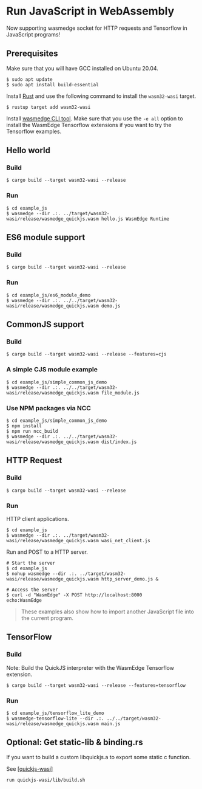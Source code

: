 # Run JavaScript in WebAssembly

Now supporting wasmedge socket for HTTP requests and Tensorflow in JavaScript programs!

## Prerequisites

Make sure that you will have GCC installed on Ubuntu 20.04.

```shell
$ sudo apt update
$ sudo apt install build-essential
```

Install [Rust](https://www.rust-lang.org/tools/install) and use the following command to install the `wasm32-wasi` target.

```shell
$ rustup target add wasm32-wasi
```

Install [wasmedge CLI tool](https://github.com/WasmEdge/WasmEdge/blob/master/docs/install.md). Make sure that you use the `-e all` option to install the WasmEdge Tensorflow extensions if you want to try the Tensorflow examples.

## Hello world

### Build

```shell
$ cargo build --target wasm32-wasi --release
```

### Run

```shell
$ cd example_js
$ wasmedge --dir .:. ../target/wasm32-wasi/release/wasmedge_quickjs.wasm hello.js WasmEdge Runtime
```

## ES6 module support

### Build

```shell
$ cargo build --target wasm32-wasi --release
```

### Run

```shell
$ cd example_js/es6_module_demo
$ wasmedge --dir .:. ../../target/wasm32-wasi/release/wasmedge_quickjs.wasm demo.js
```

## CommonJS support

### Build

```shell
$ cargo build --target wasm32-wasi --release --features=cjs
```

### A simple CJS module example

```shell
$ cd example_js/simple_common_js_demo
$ wasmedge --dir .:. ../../target/wasm32-wasi/release/wasmedge_quickjs.wasm file_module.js
```

### Use NPM packages via NCC

```shell
$ cd example_js/simple_common_js_demo
$ npm install
$ npm run ncc_build
$ wasmedge --dir .:. ../../target/wasm32-wasi/release/wasmedge_quickjs.wasm dist/index.js
```

## HTTP Request

### Build

```shell
$ cargo build --target wasm32-wasi --release
```

### Run

HTTP client applications.

```shell
$ cd example_js
$ wasmedge --dir .:. ../target/wasm32-wasi/release/wasmedge_quickjs.wasm wasi_net_client.js
```

Run and POST to a HTTP server.

```
# Start the server
$ cd example_js
$ nohup wasmedge --dir .:. ../target/wasm32-wasi/release/wasmedge_quickjs.wasm http_server_demo.js &

# Access the server
$ curl -d "WasmEdge" -X POST http://localhost:8000
echo:WasmEdge
```

> These examples also show how to import another JavaScript file into the current program.

## TensorFlow

### Build

Note: Build the QuickJS interpreter with the WasmEdge Tensorflow extension.

```shell
$ cargo build --target wasm32-wasi --release --features=tensorflow
```

### Run

```shell
$ cd example_js/tensorflow_lite_demo
$ wasmedge-tensorflow-lite --dir .:. ../../target/wasm32-wasi/release/wasmedge_quickjs.wasm main.js
```

## Optional: Get static-lib & binding.rs

If you want to build a custom libquickjs.a to export some static c function.

See [[quickjs-wasi]](https://github.com/second-state/quickjs-wasi)

```shell
run quickjs-wasi/lib/build.sh
```
